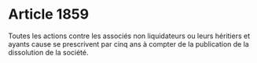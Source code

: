 # Article 1859

Toutes les actions contre les associés non liquidateurs ou leurs héritiers et ayants cause se prescrivent par cinq ans à compter de la publication de la dissolution de la société.
